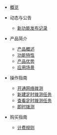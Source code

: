 
* [概览](/undt/README.md)
* 动态与公告

  * [新功能发布记录](/undt/releasenotes/newfunctions.md)

* 产品简介
  * [产品概述](/undt/introduction/description.md)
  * [功能特性](/undt/introduction/function.md)
  * [产品优势](/undt/introduction/advantages.md)
  * [应用场景](/undt/introduction/application.md)
* 操作指南

  * [开通网络拨测](/undt/guide/openservice.md)
  * [新建定时拨测任务](/undt/guide/createtask.md)
  * [查看定时拨测任务](/undt/guide/viewtask.md)
  * [即时拨测](/undt/guide/onetimedial.md)
* 购买指南

  * [计费规则](/undt/buy/charge.md)



